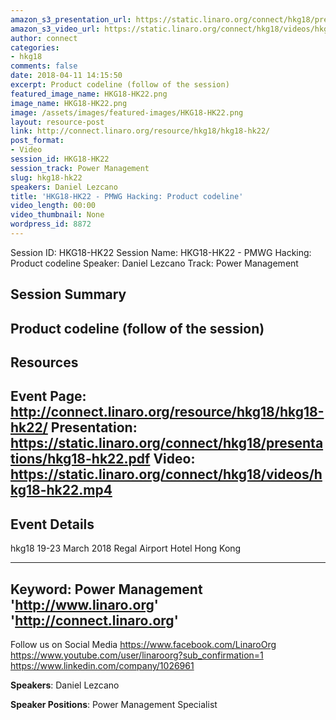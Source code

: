```yaml
---
amazon_s3_presentation_url: https://static.linaro.org/connect/hkg18/presentations/hkg18-hk22.pdf
amazon_s3_video_url: https://static.linaro.org/connect/hkg18/videos/hkg18-hk22.mp4
author: connect
categories:
- hkg18
comments: false
date: 2018-04-11 14:15:50
excerpt: Product codeline (follow of the session)
featured_image_name: HKG18-HK22.png
image_name: HKG18-HK22.png
image: /assets/images/featured-images/HKG18-HK22.png
layout: resource-post
link: http://connect.linaro.org/resource/hkg18/hkg18-hk22/
post_format:
- Video
session_id: HKG18-HK22
session_track: Power Management
slug: hkg18-hk22
speakers: Daniel Lezcano
title: 'HKG18-HK22 - PMWG Hacking: Product codeline'
video_length: 00:00
video_thumbnail: None
wordpress_id: 8872
---
```


Session ID: HKG18-HK22
Session Name: HKG18-HK22 - PMWG Hacking: Product codeline
Speaker: Daniel Lezcano
Track: Power Management


## Session Summary
Product codeline (follow of the session)
---------------------------------------------------
## Resources
Event Page: http://connect.linaro.org/resource/hkg18/hkg18-hk22/
Presentation: https://static.linaro.org/connect/hkg18/presentations/hkg18-hk22.pdf
Video: https://static.linaro.org/connect/hkg18/videos/hkg18-hk22.mp4
 ---------------------------------------------------
## Event Details
hkg18
19-23 March 2018
Regal Airport Hotel Hong Kong

---------------------------------------------------
Keyword: Power Management
'http://www.linaro.org'
'http://connect.linaro.org'
---------------------------------------------------
Follow us on Social Media
https://www.facebook.com/LinaroOrg
https://www.youtube.com/user/linaroorg?sub_confirmation=1
https://www.linkedin.com/company/1026961

**Speakers**: Daniel Lezcano

**Speaker Positions**: Power Management Specialist
